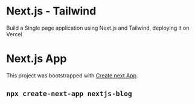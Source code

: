 # Next.js - Tailwind
Build a Single page application using Next.js and Tailwind, deploying it on Vercel

# Next.js App
This project was bootstrapped with [Create next App](https://nextjs.org/learn/basics/create-nextjs-app/setup).
## `npx create-next-app nextjs-blog`